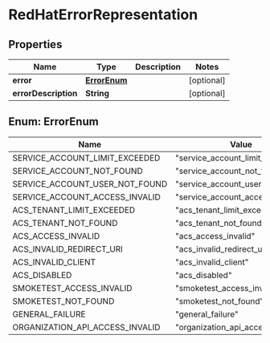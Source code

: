 

# RedHatErrorRepresentation


## Properties

Name | Type | Description | Notes
------------ | ------------- | ------------- | -------------
**error** | [**ErrorEnum**](#ErrorEnum) |  |  [optional]
**errorDescription** | **String** |  |  [optional]



## Enum: ErrorEnum

Name | Value
---- | -----
SERVICE_ACCOUNT_LIMIT_EXCEEDED | &quot;service_account_limit_exceeded&quot;
SERVICE_ACCOUNT_NOT_FOUND | &quot;service_account_not_found&quot;
SERVICE_ACCOUNT_USER_NOT_FOUND | &quot;service_account_user_not_found&quot;
SERVICE_ACCOUNT_ACCESS_INVALID | &quot;service_account_access_invalid&quot;
ACS_TENANT_LIMIT_EXCEEDED | &quot;acs_tenant_limit_exceeded&quot;
ACS_TENANT_NOT_FOUND | &quot;acs_tenant_not_found&quot;
ACS_ACCESS_INVALID | &quot;acs_access_invalid&quot;
ACS_INVALID_REDIRECT_URI | &quot;acs_invalid_redirect_uri&quot;
ACS_INVALID_CLIENT | &quot;acs_invalid_client&quot;
ACS_DISABLED | &quot;acs_disabled&quot;
SMOKETEST_ACCESS_INVALID | &quot;smoketest_access_invalid&quot;
SMOKETEST_NOT_FOUND | &quot;smoketest_not_found&quot;
GENERAL_FAILURE | &quot;general_failure&quot;
ORGANIZATION_API_ACCESS_INVALID | &quot;organization_api_access_invalid&quot;



